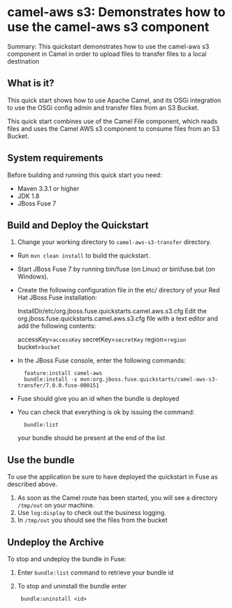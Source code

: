 camel-aws s3: Demonstrates how to use the camel-aws s3 component
======================================================
Summary: This quickstart demonstrates how to use the camel-aws s3 component in Camel in order to upload files to transfer files to a local destination 

What is it?
-----------

This quick start shows how to use Apache Camel, and its OSGi integration to use the OSGi config admin and transfer files from an S3 Bucket.

This quick start combines use of the Camel File component, which reads files and uses the Camel AWS s3 component to consume files from an S3 Bucket.

System requirements
-------------------

Before building and running this quick start you need:

* Maven 3.3.1 or higher
* JDK 1.8
* JBoss Fuse 7

Build and Deploy the Quickstart
-------------------------

1. Change your working directory to `camel-aws-s3-transfer` directory.
* Run `mvn clean install` to build the quickstart.
* Start JBoss Fuse 7 by running bin/fuse (on Linux) or bin\fuse.bat (on Windows).
* Create the following configuration file in the etc/ directory of your Red Hat JBoss Fuse installation:

  InstallDir/etc/org.jboss.fuse.quickstarts.camel.aws.s3.cfg
  Edit the org.jboss.fuse.quickstarts.camel.aws.s3.cfg file with a text editor and add the following contents:

  accessKey=`accessKey`
  secretKey=`secretKey`
  region=`region`
  bucket=`bucket`

* In the JBoss Fuse console, enter the following commands:

        feature:install camel-aws
        bundle:install -s mvn:org.jboss.fuse.quickstarts/camel-aws-s3-transfer/7.0.0.fuse-000151

* Fuse should give you an id when the bundle is deployed

* You can check that everything is ok by issuing  the command:

        bundle:list
   your bundle should be present at the end of the list


Use the bundle
---------------------

To use the application be sure to have deployed the quickstart in Fuse as described above. 

1. As soon as the Camel route has been started, you will see a directory `/tmp/out` on your machine.
3. Use `log:display` to check out the business logging.
4. In `/tmp/out` you should see the files from the bucket

Undeploy the Archive
--------------------

To stop and undeploy the bundle in Fuse:

1. Enter `bundle:list` command to retrieve your bundle id
2. To stop and uninstall the bundle enter

        bundle:uninstall <id>
